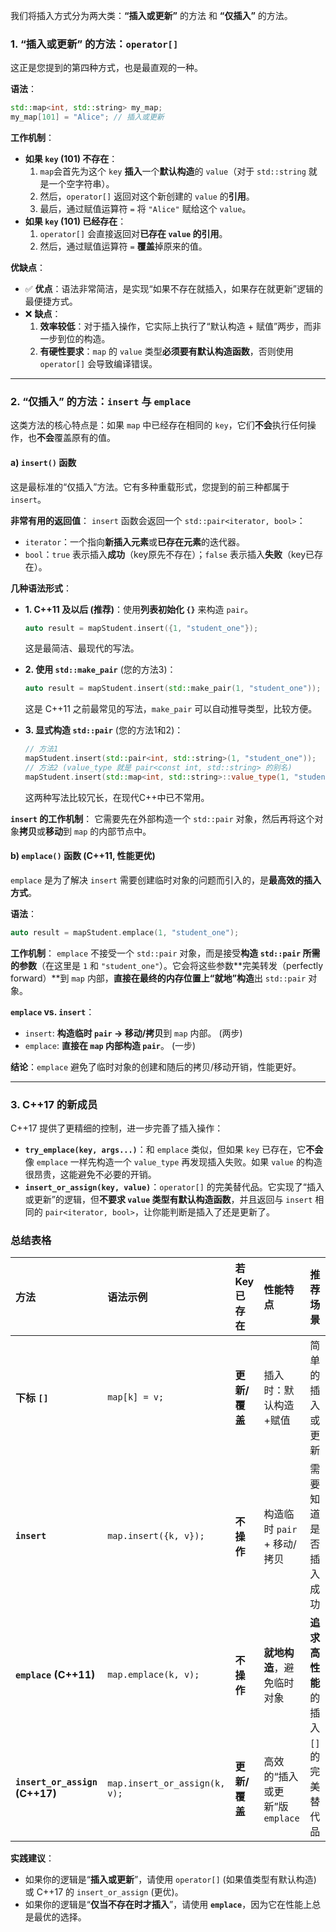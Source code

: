 我们将插入方式分为两大类：**“插入或更新”** 的方法 和 **“仅插入”** 的方法。

### 1\. “插入或更新” 的方法：`operator[]`

这正是您提到的第四种方式，也是最直观的一种。

**语法**：

```cpp
std::map<int, std::string> my_map;
my_map[101] = "Alice"; // 插入或更新
```

**工作机制**：

  * **如果 `key` (101) 不存在**：
    1.  `map`会首先为这个 `key` **插入**一个**默认构造**的 `value`（对于 `std::string` 就是一个空字符串）。
    2.  然后，`operator[]` 返回对这个新创建的 `value` 的**引用**。
    3.  最后，通过赋值运算符 `=` 将 `"Alice"` 赋给这个 `value`。
  * **如果 `key` (101) 已经存在**：
    1.  `operator[]` 会直接返回对**已存在 `value` 的引用**。
    2.  然后，通过赋值运算符 `=` **覆盖**掉原来的值。

**优缺点**：

  * ✅ **优点**：语法非常简洁，是实现“如果不存在就插入，如果存在就更新”逻辑的最便捷方式。
  * ❌ **缺点**：
    1.  **效率较低**：对于插入操作，它实际上执行了“默认构造 + 赋值”两步，而非一步到位的构造。
    2.  **有硬性要求**：`map` 的 `value` 类型**必须要有默认构造函数**，否则使用 `operator[]` 会导致编译错误。

-----

### 2\. “仅插入” 的方法：`insert` 与 `emplace`

这类方法的核心特点是：如果 `map` 中已经存在相同的 `key`，它们**不会**执行任何操作，也**不会**覆盖原有的值。

#### a) `insert()` 函数

这是最标准的“仅插入”方法。它有多种重载形式，您提到的前三种都属于 `insert`。

**非常有用的返回值**：
`insert` 函数会返回一个 `std::pair<iterator, bool>`：

  * `iterator`：一个指向**新插入元素**或**已存在元素**的迭代器。
  * `bool`：`true` 表示插入**成功**（key原先不存在）；`false` 表示插入**失败**（key已存在）。

**几种语法形式**：

  * **1. C++11 及以后 (推荐)**：使用**列表初始化 `{}`** 来构造 `pair`。

    ```cpp
    auto result = mapStudent.insert({1, "student_one"});
    ```

    这是最简洁、最现代的写法。

  * **2. 使用 `std::make_pair`** (您的方法3)：

    ```cpp
    auto result = mapStudent.insert(std::make_pair(1, "student_one"));
    ```

    这是 C++11 之前最常见的写法，`make_pair` 可以自动推导类型，比较方便。

  * **3. 显式构造 `std::pair`** (您的方法1和2)：

    ```cpp
    // 方法1
    mapStudent.insert(std::pair<int, std::string>(1, "student_one"));
    // 方法2 (value_type 就是 pair<const int, std::string> 的别名)
    mapStudent.insert(std::map<int, std::string>::value_type(1, "student_one"));
    ```

    这两种写法比较冗长，在现代C++中已不常用。

**`insert` 的工作机制**：
它需要先在外部构造一个 `std::pair` 对象，然后再将这个对象**拷贝**或**移动**到 `map` 的内部节点中。

#### b) `emplace()` 函数 (C++11, 性能更优)

`emplace` 是为了解决 `insert` 需要创建临时对象的问题而引入的，是**最高效的插入方式**。

**语法**：

```cpp
auto result = mapStudent.emplace(1, "student_one");
```

**工作机制**：
`emplace` 不接受一个 `std::pair` 对象，而是接受**构造 `std::pair` 所需的参数**（在这里是 `1` 和 `"student_one"`）。它会将这些参数\*\*完美转发（perfectly forward）\*\*到 `map` 内部，**直接在最终的内存位置上“就地”构造**出 `std::pair` 对象。

**`emplace` vs. `insert`**：

  * `insert`: **构造临时 `pair` -\> 移动/拷贝**到 `map` 内部。 (两步)
  * `emplace`: **直接在 `map` 内部构造 `pair`**。 (一步)

**结论**：`emplace` 避免了临时对象的创建和随后的拷贝/移动开销，性能更好。

-----

### 3\. C++17 的新成员

C++17 提供了更精细的控制，进一步完善了插入操作：

  * **`try_emplace(key, args...)`**：和 `emplace` 类似，但如果 `key` 已存在，它**不会**像 `emplace` 一样先构造一个 `value_type` 再发现插入失败。如果 `value` 的构造很昂贵，这能避免不必要的开销。
  * **`insert_or_assign(key, value)`**：`operator[]` 的完美替代品。它实现了“插入或更新”的逻辑，但**不要求 `value` 类型有默认构造函数**，并且返回与 `insert` 相同的 `pair<iterator, bool>`，让你能判断是插入了还是更新了。

### 总结表格

| 方法 | 语法示例 | 若Key已存在 | 性能特点 | 推荐场景 |
| :--- | :--- | :--- | :--- | :--- |
| **下标 `[]`** | `map[k] = v;` | **更新/覆盖** | 插入时：默认构造+赋值 | 简单的插入或更新 |
| **`insert`** | `map.insert({k, v});`| **不操作** | 构造临时 `pair` + 移动/拷贝 | 需要知道是否插入成功 |
| **`emplace` (C++11)** | `map.emplace(k, v);` | **不操作** | **就地构造**，避免临时对象 | **追求高性能**的插入 |
| **`insert_or_assign` (C++17)**| `map.insert_or_assign(k, v);`| **更新/覆盖**| 高效的“插入或更新”版`emplace`| `[]` 的完美替代品 |

**实践建议**：

  * 如果你的逻辑是“**插入或更新**”，请使用 `operator[]` (如果值类型有默认构造) 或 C++17 的 `insert_or_assign` (更优)。
  * 如果你的逻辑是“**仅当不存在时才插入**”，请使用 **`emplace`**，因为它在性能上总是最优的选择。